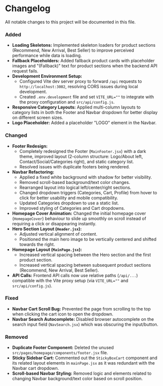 # Changelog

All notable changes to this project will be documented in this file.


### Added

-   **Loading Skeletons:** Implemented skeleton loaders for product sections (Recommend, New Arrival, Best Seller) to improve perceived performance while data is loading.
-   **Fallback Placeholders:** Added fallback product cards with placeholder images and "(Fallback)" text for product sections when the backend API request fails.
-   **Development Environment Setup:**
    -   Configured Vite dev server proxy to forward `/api` requests to `http://localhost:3002`, resolving CORS issues during local development.
    -   Created `.env.development` file and set `VITE_URL=""` to integrate with the proxy configuration and `src/api/config.js`.
-   **Responsive Category Layouts:** Applied multi-column layouts to category lists in both the Footer and Navbar dropdown for better display on different screen sizes.
-   **Logo Placeholder:** Added a placeholder "LOGO" element in the Navbar.

### Changed

-   **Footer Redesign:**
    -   Completely redesigned the Footer (`MainFooter.jsx`) with a dark theme, improved layout (2-column structure: Logo/About left, Contact/Social/Categories right), and static category list.
    -   Resolved issues with duplicate footers being rendered.
-   **Navbar Refactoring:**
    -   Applied a fixed white background with shadow for better visibility.
    -   Removed scroll-based background/text color changes.
    -   Rearranged layout into logical left/center/right sections.
    -   Changed dropdown triggers (Categories, Cart, Profile) from hover to click for better usability and mobile compatibility.
    -   Updated Categories dropdown to use a static list.
    -   Improved styling of Categories and Cart dropdowns.
-   **Homepage Cover Animation:** Changed the initial homepage cover (`HomepageCover`) behaviour to slide up smoothly on scroll instead of requiring a click or disappearing instantly.
-   **Hero Section Layout (`Header.jsx`):**
    -   Adjusted vertical alignment of content.
    -   Positioned the main hero image to be vertically centered and shifted towards the right.
-   **Homepage Layout (`MainPage.jsx`):**
    -   Increased vertical spacing between the Hero section and the first product section.
    -   Increased vertical spacing between subsequent product sections (Recommend, New Arrival, Best Seller).
-   **API Calls:** Frontend API calls now use relative paths (`/api/...`) compatible with the Vite proxy setup (via `VITE_URL=""` and `src/api/config.js`).

### Fixed

-   **Navbar Cart Scroll Bug:** Prevented the page from scrolling to the top when clicking the cart icon to open the dropdown.
-   **Navbar Search Autocomplete:** Disabled browser autocomplete on the search input field (`NavSearch.jsx`) which was obscuring the input/button.

### Removed

-   **Duplicate Footer Component:** Deleted the unused `src/pages/homepage/components/footer.jsx` file.
-   **Sticky Sidebar Cart:** Commented out the `StickyBoxCart` component and its related layout elements in `mainPage.jsx` as it was redundant with the Navbar cart dropdown.
-   **Scroll-based Navbar Styling:** Removed logic and elements related to changing Navbar background/text color based on scroll position. 